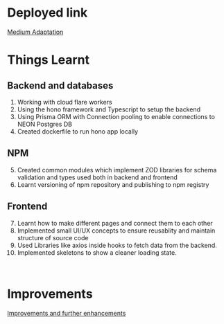 # Deployed link

[Medium Adaptation](https://medium-adaptation.vercel.app/)

# Things Learnt

## Backend and databases
1. Working with cloud flare workers <br>
2. Using the hono framework and Typescript to setup the backend<br>
3. Using Prisma ORM with Connection pooling to enable connections to NEON Postgres DB <br>
4. Created dockerfile to run hono app locally <br>

## NPM 
5. Created common modules which implement ZOD libraries for schema validation and types used both in backend and frontend <br>
6. Learnt versioning of npm repository and publishing to npm registry<br>

## Frontend
7. Learnt how to make different pages and connect them to each other<br>
8. Implemented small UI/UX concepts to ensure reusablity and maintain structure of source code<br>
9. Used Libraries like axios inside hooks to fetch data from the backend. <br>
10. Implemented skeletons to show a cleaner loading state. 

<br>

# Improvements
[Improvements and further enhancements](./frontend/README.md)